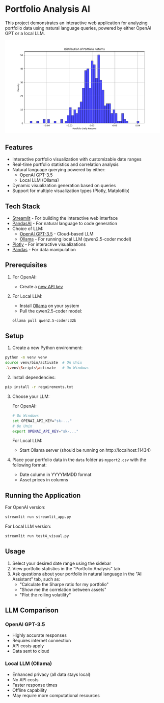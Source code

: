 # Portfolio Analysis AI

This project demonstrates an interactive web application for analyzing portfolio data using natural language queries, powered by either OpenAI GPT or a local LLM.

![Portfolio Analysis AI Screenshot](./assets/temp_chart.png)

## Features

- Interactive portfolio visualization with customizable date ranges
- Real-time portfolio statistics and correlation analysis
- Natural language querying powered by either:
  - OpenAI GPT-3.5
  - Local LLM (Ollama)
- Dynamic visualization generation based on queries
- Support for multiple visualization types (Plotly, Matplotlib)

## Tech Stack

- [Streamlit](https://streamlit.io/) - For building the interactive web interface
- [PandasAI](https://pandas-ai.com/) - For natural language to code generation
- Choice of LLM:
  - [OpenAI GPT-3.5](https://platform.openai.com/docs/api-reference) - Cloud-based LLM
  - [Ollama](https://ollama.ai/) - For running local LLM (qwen2.5-coder model)
- [Plotly](https://plotly.com/) - For interactive visualizations
- [Pandas](https://pandas.pydata.org/) - For data manipulation

## Prerequisites

1. For OpenAI:
   - Create a [new API key](https://platform.openai.com/account/api-keys)

2. For Local LLM:
   - Install [Ollama](https://ollama.ai/) on your system
   - Pull the qwen2.5-coder model:
   ```sh
   ollama pull qwen2.5-coder:32b
   ```

## Setup

1. Create a new Python environment:
```sh
python -m venv venv
source venv/bin/activate  # On Unix
.\venv\Scripts\activate   # On Windows
```

2. Install dependencies:
```sh
pip install -r requirements.txt
```

3. Choose your LLM:

   For OpenAI:
   ```bash
   # On Windows
   set OPENAI_API_KEY="sk-..."
   # On Unix
   export OPENAI_API_KEY="sk-..."
   ```

   For Local LLM:
   - Start Ollama server (should be running on http://localhost:11434)

4. Place your portfolio data in the `data` folder as `myport2.csv` with the following format:
   - Date column in YYYYMMDD format
   - Asset prices in columns

## Running the Application

For OpenAI version:
```sh
streamlit run streamlit_app.py
```

For Local LLM version:
```sh
streamlit run test4_visual.py
```

## Usage

1. Select your desired date range using the sidebar
2. View portfolio statistics in the "Portfolio Analysis" tab
3. Ask questions about your portfolio in natural language in the "AI Assistant" tab, such as:
   - "Calculate the Sharpe ratio for my portfolio"
   - "Show me the correlation between assets"
   - "Plot the rolling volatility"

## LLM Comparison

### OpenAI GPT-3.5
- Highly accurate responses
- Requires internet connection
- API costs apply
- Data sent to cloud

### Local LLM (Ollama)
- Enhanced privacy (all data stays local)
- No API costs
- Faster response times
- Offline capability
- May require more computational resources

